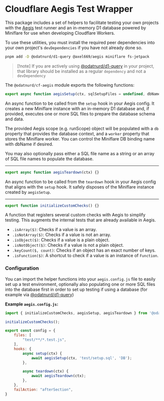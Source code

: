 # Cloudflare Aegis Test Wrapper


This package includes a set of helpers to facilitate testing your own projects
with the [Aegis](https://www.npmjs.com/package/@axel669/aegis) test runner and
an in-memory D1 database powered by Miniflare for use when developing
Cloudflare Workers.

To use these utilities, you must install the required peer dependencies into
your own project's `devDependencies` if you have not already done so.

```sh
pnpm add -D @odatnurd/d1-query @axel669/aegis miniflare fs-jetpack
```

> [!note] If you are actively using
> [@odatnurd/d1-query](https://www.npmjs.com/package/@odatnurd/d1-query) in your
> project, that library should be installed as a regular `dependency` and not a
> `devDependency`

The `@odatnurd/cf-aegis` module exports the following functions:


```javascript
export async function aegisSetup(ctx, sqlSetupFiles = undefined, dbName = 'DB') {}
```
An async function to be called from the `setup` hook in your Aegis config. It
creates a new Miniflare instance with an in-memory D1 database and, if
provided, executes one or more SQL files to prepare the database schema and
data.

The provided Aegis scope (e.g. runScope) object will be populated with a `db`
property that provides the database context, and a `worker` property that
stores the Miniflare worker. You can control the Miniflare DB binding name with
dbName if desired.

You may also optionally pass either a SQL file name as a string or an array of
SQL file names to populate the database.

---

```javascript
export async function aegisTeardown(ctx) {}
```
An async function to be called from the `teardown` hook in your Aegis config
that aligns with the `setup` hook. It safely disposes of the Miniflare instance
created by `aegisSetup`.


---

```javascript
export function initializeCustomChecks() {}
```

A function that registers several custom checks with Aegis to simplify testing.
This augments the internal tests that are already available in Aegis.

* `.isArray($)`: Checks if a value is an array.
* `.isNotArray($)`: Checks if a value is not an array.
* `.isObject($)`: Checks if a value is a plain object.
* `.isNotObject($)`: Checks if a value is not a plain object.
* `.keyCount($, count)`: Checks if an object has an exact number of keys.
* `.isFunction($)`: A shortcut to check if a value is an instance of
  `Function`.


### Configuration

You can import the helper functions into your `aegis.config.js` file to easily
set up a test environment, optionally also populating one or more SQL files into
the database first in order to set up testing if using a database (for example
via [@odatnurd/d1-query](https://www.npmjs.com/package/@odatnurd/d1-query))

**Example `aegis.config.js`:**

```js
import { initializeCustomChecks, aegisSetup, aegisTeardown } from '@odatnurd/cf-aegis';

initializeCustomChecks();

export const config = {
    files: [
        "test/**/*.test.js",
    ],
    hooks: {
        async setup(ctx) {
            await aegisSetup(ctx, 'test/setup.sql', 'DB');
        },

        async teardown(ctx) {
            await aegisTeardown(ctx);
        },
    },
    failAction: "afterSection",
}
```
